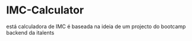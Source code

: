 # IMC-Calculator
está calculadora de IMC é baseada na ideia de um projecto do bootcamp backend da italents
